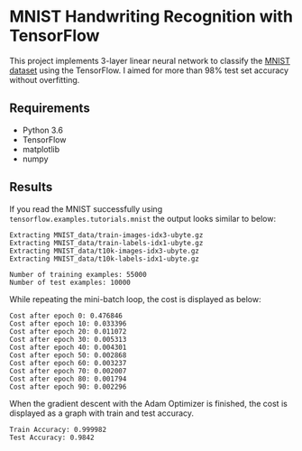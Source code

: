# MNIST Handwriting Recognition with TensorFlow
This project implements 3-layer linear neural network to classify the
[MNIST dataset](http://yann.lecun.com/exdb/mnist/) using the TensorFlow.
I aimed for more than 98% test set accuracy without overfitting.

## Requirements
- Python 3.6
- TensorFlow
- matplotlib
- numpy

## Results

If you read the MNIST successfully using `tensorflow.examples.tutorials.mnist` the output looks similar to below:
```
Extracting MNIST_data/train-images-idx3-ubyte.gz
Extracting MNIST_data/train-labels-idx1-ubyte.gz
Extracting MNIST_data/t10k-images-idx3-ubyte.gz
Extracting MNIST_data/t10k-labels-idx1-ubyte.gz

Number of training examples: 55000
Number of test examples: 10000
```

While repeating the mini-batch loop, the cost is displayed as below:
```
Cost after epoch 0: 0.476846
Cost after epoch 10: 0.033396
Cost after epoch 20: 0.011072
Cost after epoch 30: 0.005313
Cost after epoch 40: 0.004301
Cost after epoch 50: 0.002868
Cost after epoch 60: 0.003237
Cost after epoch 70: 0.002007
Cost after epoch 80: 0.001794
Cost after epoch 90: 0.002296
```

When the gradient descent with the Adam Optimizer is finished, the cost is displayed as a graph with train and test accuracy.
```
Train Accuracy: 0.999982
Test Accuracy: 0.9842
```
